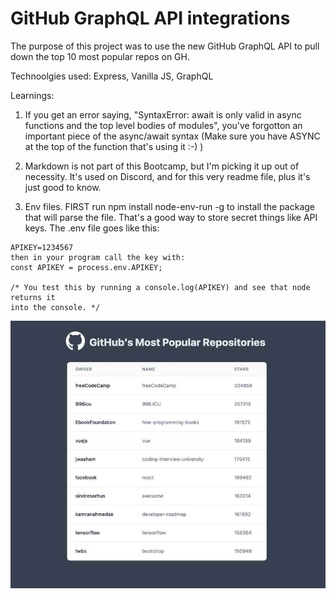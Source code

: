 # GitHub GraphQL API integrations 
The purpose of this project was to use the new GitHub GraphQL
API to pull down the top 10 most popular repos on GH.

Technoolgies used: Express, Vanilla JS, GraphQL

Learnings:
1. If you get an error saying, "SyntaxError: await is only valid in async 
functions and the top level bodies of modules", you've forgotton an important
piece of the async/await syntax (Make sure you have ASYNC at the top of the 
function that's using it :-) )

2. Markdown is not part of this Bootcamp, but I'm picking it up out of necessity.
It's used on Discord, and for this very readme file, plus it's just good to know.

3. Env files. FIRST run npm install node-env-run -g to install the package that 
will parse the file. That's a good way to store secret things like API keys. 
The .env file goes like this:

```
APIKEY=1234567
then in your program call the key with:
const APIKEY = process.env.APIKEY;

/* You test this by running a console.log(APIKEY) and see that node returns it
into the console. */
```
![alt text](https://github.com/tripdog/github-graphql/blob/master/public/img/screen-shot.jpg?raw=true)

